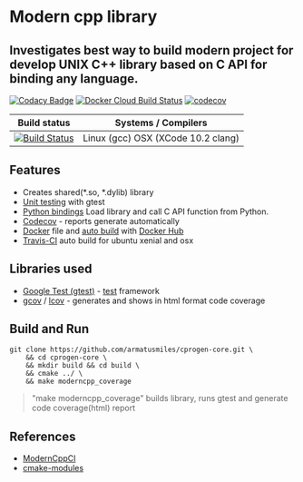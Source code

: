 # Modern cpp library

## Investigates best way to build modern project for develop UNIX C++ library based on C API for binding any language. 

[![Codacy Badge](https://api.codacy.com/project/badge/Grade/7673e38427c340dd8e534f8f39a91a7f)](https://app.codacy.com/app/armatusmiles/modern-cpp-lib?utm_source=github.com&utm_medium=referral&utm_content=armatusmiles/modern-cpp-lib&utm_campaign=Badge_Grade_Dashboard)
[![Docker Cloud Build Status](https://img.shields.io/docker/cloud/build/armatusmiles/cprogen-core.svg)](https://hub.docker.com/r/armatusmiles/cprogen-core)
[![codecov](https://codecov.io/gh/armatusmiles/cprogen-core/branch/master/graph/badge.svg)](https://codecov.io/gh/armatusmiles/cprogen-core)

| Build status          | Systems / Compilers         |
| ------------- | ------------------------------------------ |
| [![Build Status](https://travis-ci.org/armatusmiles/cprogen-core.svg?branch=master)](https://travis-ci.org/armatusmiles/cprogen-core) | Linux (gcc)   OSX (XCode 10.2 clang) |

## Features
- Creates shared(*.so, *.dylib) library
- [Unit testing](https://github.com/armatusmiles/modern-cpp-lib/blob/master/tests/main.cpp) with gtest
- [Python bindings](https://github.com/armatusmiles/modern-cpp-lib/blob/master/tests/test_api.py) Load library and call C API function from Python.
- [Codecov](https://codecov.io/gh/armatusmiles/cprogen-core) - reports generate automatically
- [Docker](https://github.com/armatusmiles/modern-cpp-lib/blob/master/Dockerfile) file and [auto build](https://hub.docker.com/r/armatusmiles/cprogen-core) with [Docker Hub](https://hub.docker.com/r/armatusmiles/cprogen-core)
- [Travis-CI](https://travis-ci.org/armatusmiles/cprogen-core) auto build for ubuntu xenial and osx

## Libraries used
- [Google Test (gtest)](https://github.com/google/googletest) - [test](https://github.com/armatusmiles/modern-cpp-lib/blob/master/tests/main.cpp) framework 
- [gcov](https://linux.die.net/man/1/gcov) / [lcov](https://linux.die.net/man/1/lcov) - generates and shows in html format code coverage

## Build and Run
```
git clone https://github.com/armatusmiles/cprogen-core.git \
    && cd cprogen-core \
    && mkdir build && cd build \
    && cmake ../ \
    && make moderncpp_coverage
``` 

> "make moderncpp_coverage" builds library, runs gtest and generate code coverage(html) report

## References
- [ModernCppCI](https://github.com/LearningByExample/ModernCppCI)
- [cmake-modules](https://github.com/bilke/cmake-modules)
